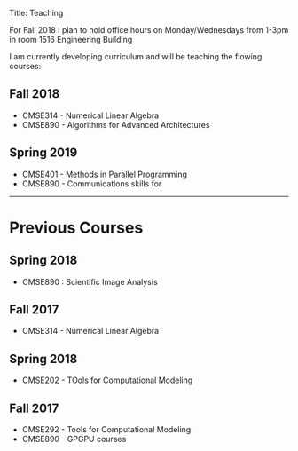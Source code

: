 Title: Teaching

For Fall 2018 I plan to hold office hours on Monday/Wednesdays from 1-3pm in room 1516 Engineering Building

I am currently developing curriculum and will be teaching the flowing courses:

## Fall 2018

- CMSE314 - Numerical Linear Algebra
- CMSE890 - Algorithms for Advanced Architectures

## Spring 2019

- CMSE401 - Methods in Parallel Programming
- CMSE890 - Communications skills for

----

# Previous Courses

## Spring 2018

- CMSE890 : Scientific Image Analysis

## Fall 2017

- CMSE314 - Numerical Linear Algebra

## Spring 2018

- CMSE202 - TOols for Computational Modeling

## Fall 2017

- CMSE292 - Tools for Computational Modeling
- CMSE890 - GPGPU courses
